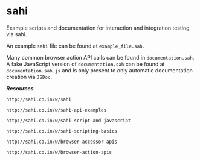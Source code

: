 sahi
====

Example scripts and documentation for interaction and integration testing via sahi.

An example `sahi` file can be found at `example_file.sah`.

Many common browser action API calls can be found in `documentation.sah`. A fake JavaScript version 
of `documentation.sah` can be found at `documentation.sah.js` and is only present to only automatic 
documentation creation via `JSDoc`.

***Resources***

`http://sahi.co.in/w/sahi`

`http://sahi.co.in/w/sahi-api-examples`

`http://sahi.co.in/w/sahi-script-and-javascript`

`http://sahi.co.in/w/sahi-scripting-basics`

`http://sahi.co.in/w/browser-accessor-apis`

`http://sahi.co.in/w/browser-action-apis`


